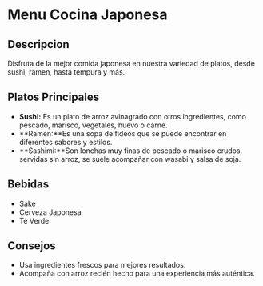 # Menu Cocina Japonesa

## Descripcion
Disfruta de la mejor comida japonesa en nuestra variedad de platos, desde sushi, ramen, hasta tempura y más.

## Platos Principales
- **Sushi:** Es un plato de arroz avinagrado con otros ingredientes, como pescado, marisco, vegetales, huevo o carne.
- **Ramen:**Es una sopa de fideos que se puede encontrar en diferentes sabores y estilos. 
- **Sashimi:**Son lonchas muy finas de pescado o marisco crudos, servidas sin arroz, se suele acompañar con wasabi y salsa de soja.

## Bebidas
- Sake
- Cerveza Japonesa
- Té Verde

## Consejos
- Usa ingredientes frescos para mejores resultados.
- Acompaña con arroz recién hecho para una experiencia más auténtica.

